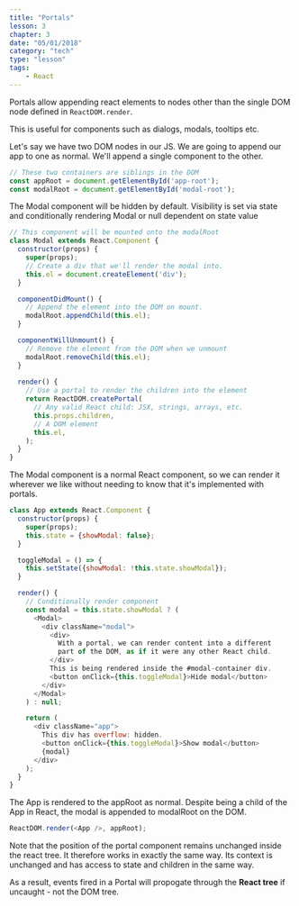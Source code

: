 ```yaml
---
title: "Portals"
lesson: 3
chapter: 3
date: "05/01/2018"
category: "tech"
type: "lesson"
tags:
    - React
---
```


Portals allow appending react elements to nodes other than the single DOM node defined in `ReactDOM.render`.

This is useful for components such as dialogs, modals, tooltips etc.

Let's say we have two DOM nodes in our JS. We are going to append our app to one as normal. We'll append a single component to the other.

```javascript
// These two containers are siblings in the DOM
const appRoot = document.getElementById('app-root');
const modalRoot = document.getElementById('modal-root');
```
The Modal component will be hidden by default. Visibility is set via state and conditionally rendering Modal or null dependent on state value
```javascript
// This component will be mounted onto the modalRoot
class Modal extends React.Component {
  constructor(props) {
    super(props);
    // Create a div that we'll render the modal into.
    this.el = document.createElement('div');
  }

  componentDidMount() {
    // Append the element into the DOM on mount.
    modalRoot.appendChild(this.el);
  }

  componentWillUnmount() {
    // Remove the element from the DOM when we unmount
    modalRoot.removeChild(this.el);
  }
  
  render() {
    // Use a portal to render the children into the element
    return ReactDOM.createPortal(
      // Any valid React child: JSX, strings, arrays, etc.
      this.props.children,
      // A DOM element
      this.el,
    );
  }
}
```
The Modal component is a normal React component, so we can
render it wherever we like without needing to know that it's
implemented with portals.

```javascript
class App extends React.Component {
  constructor(props) {
    super(props);
    this.state = {showModal: false};
  }

  toggleModal = () => {
    this.setState({showModal: !this.state.showModal});
  }

  render() {
    // Conditionally render component
    const modal = this.state.showModal ? (
      <Modal>
        <div className="modal">
          <div>
            With a portal, we can render content into a different
            part of the DOM, as if it were any other React child.
          </div>
          This is being rendered inside the #modal-container div.
          <button onClick={this.toggleModal}>Hide modal</button>
        </div>
      </Modal>
    ) : null;

    return (
      <div className="app">
        This div has overflow: hidden.
        <button onClick={this.toggleModal}>Show modal</button>
        {modal}
      </div>
    );
  }
}
```
The App is rendered to the appRoot as normal. Despite being a child of the App in React, the modal is appended to modalRoot on the DOM.
```javascript
ReactDOM.render(<App />, appRoot);
```
Note that the position of the portal component remains unchanged inside the react tree. It therefore works in exactly the same way. Its context is unchanged and has access to state and children in the same way.

As a result, events fired in a Portal will propogate through the **React tree** if uncaught - not the DOM tree.
